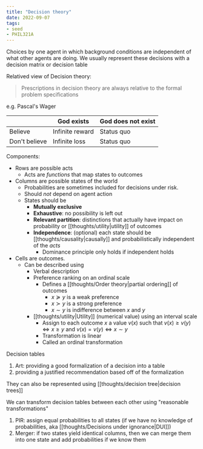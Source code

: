 ```yaml
---
title: "Decision theory"
date: 2022-09-07
tags:
- seed
- PHIL321A
---
```


Choices by one agent in which background conditions are independent of what other agents are doing. We usually represent these decisions with a decision matrix or decision table

Relatived view of Decision theory:

> Prescriptions in decision  theory are always relative to the formal problem specifications

e.g. Pascal's Wager

| |God exists|God does not exist|
|--|--|--|
|Believe|Infinite reward|Status quo|
|Don't believe|Infinite loss|Status quo|

Components:
- Rows are possible acts
	- Acts are *functions* that map states to outcomes
- Columns are possible states of the world
	- Probabilities are sometimes included for decisions under risk.
	- Should *not* depend on agent action
	- States should be
		- **Mutually exclusive**
		- **Exhaustive**: no possibility is left out
		- **Relevant partition**: distinctions that actually have impact on probability or [[thoughts/utility|utility]] of outcomes
		- **Independence**: (optional) each state should be [[thoughts/causality|causally]] and probabilistically independent of the *acts*
			- Dominance principle only holds if independent holds
- Cells are outcomes.
	- Can be described using
		- Verbal description
		- Preference ranking on an ordinal scale
			- Defines a [[thoughts/Order theory|partial ordering]] of outcomes
				- $x \succcurlyeq y$ is a weak preference
				- $x \succ y$ is a strong preference
				- $x \sim y$ is indifference between $x$ and $y$
		- [[thoughts/utility|Utility]] (numerical value) using an interval scale
			- Assign to each outcome $x$ a value $v(x)$ such that $v(x) \geq v(y) \iff x \geq y$ and $v(x) = v(y) \iff x \sim y$
			- Transformation is linear
			- Called an ordinal transformation

Decision tables
1. Art: providing a good formalization of a decision into a table
2. providing a justified recommendation based off of the formalization

They can also be represented using [[thoughts/decision tree|decision trees]]

We can transform decision tables between each other using "reasonable transformations"
1. PIR: assign equal probabilities to all states (if we have no knowledge of probabilities, aka [[thoughts/Decisions under ignorance|DUI]])
2. Merger: if two states yield identical columns, then we can merge them into one state and add probabilities if we know them